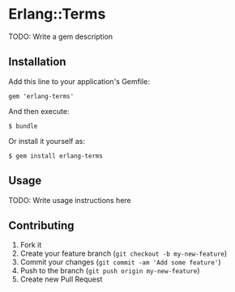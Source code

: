 # Erlang::Terms

TODO: Write a gem description

## Installation

Add this line to your application's Gemfile:

    gem 'erlang-terms'

And then execute:

    $ bundle

Or install it yourself as:

    $ gem install erlang-terms

## Usage

TODO: Write usage instructions here

## Contributing

1. Fork it
2. Create your feature branch (`git checkout -b my-new-feature`)
3. Commit your changes (`git commit -am 'Add some feature'`)
4. Push to the branch (`git push origin my-new-feature`)
5. Create new Pull Request
